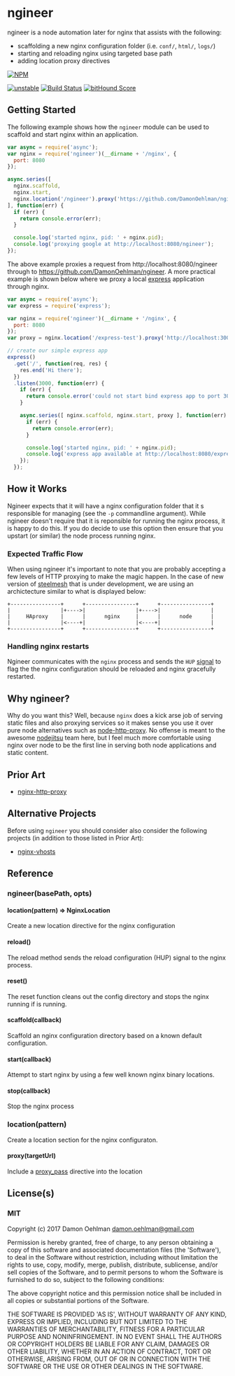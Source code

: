 
# ngineer

ngineer is a node automation later for nginx that assists with the following:

- scaffolding a new nginx configuration folder (i.e. `conf/`, `html/`, `logs/`)
- starting and reloading nginx using targeted base path
- adding location proxy directives


[![NPM](https://nodei.co/npm/ngineer.png)](https://nodei.co/npm/ngineer/)

[![unstable](https://img.shields.io/badge/stability-unstable-yellowgreen.svg)](https://github.com/dominictarr/stability#unstable) [![Build Status](https://api.travis-ci.org/DamonOehlman/ngineer.svg?branch=master)](https://travis-ci.org/DamonOehlman/ngineer) [![bitHound Score](https://www.bithound.io/github/DamonOehlman/ngineer/badges/score.svg)](https://www.bithound.io/github/DamonOehlman/ngineer) 

## Getting Started

The following example shows how the `ngineer` module can be used to scaffold and start nginx within an application.

```js
var async = require('async');
var nginx = require('ngineer')(__dirname + '/nginx', {
  port: 8080
});

async.series([
  nginx.scaffold,
  nginx.start,
  nginx.location('/ngineer').proxy('https://github.com/DamonOehlman/ngineer')
], function(err) {
  if (err) {
    return console.error(err);
  }

  console.log('started nginx, pid: ' + nginx.pid);
  console.log('proxying google at http://localhost:8080/ngineer');
});

```

The above example proxies a request from http://localhost:8080/ngineer through to https://github.com/DamonOehlman/ngineer.  A more practical example is shown below where we proxy a local [express](https://github.com/visionmedia/express) application through nginx.

```js
var async = require('async');
var express = require('express');

var nginx = require('ngineer')(__dirname + '/nginx', {
  port: 8080
});
var proxy = nginx.location('/express-test').proxy('http://localhost:3000/');

// create our simple express app
express()
  .get('/', function(req, res) {
    res.end('Hi there');
  })
  .listen(3000, function(err) {
    if (err) {
      return console.error('could not start bind express app to port 3000', err);
    }

    async.series([ nginx.scaffold, nginx.start, proxy ], function(err) {
      if (err) {
        return console.error(err);
      }

      console.log('started nginx, pid: ' + nginx.pid);
      console.log('express app available at http://localhost:8080/express-test');
    });
  });


```


## How it Works

Ngineer expects that it will have a nginx configuration folder that it s responsible for managing (see the `-p` commandline argument).  While ngineer doesn't require that it is reponsible for running the nginx process, it is happy to do this.  If you do decide to use this option then ensure that you upstart (or similar) the node process running nginx.

### Expected Traffic Flow

When using ngineer it's important to note that you are probably accepting a few levels of HTTP proxying to make the magic happen.  In the case of new version of [steelmesh](https://github.com/steelmesh/steelmesh) that is under development, we are using an archictecture similar to what is displayed below:

```
+----------------+      +----------------+      +----------------+
|                |+---->|                |+---->|                |
|     HAproxy    |      |      nginx     |      |      node      |
|                |<----+|                |<----+|                |
+----------------+      +----------------+      +----------------+
```

### Handling nginx restarts

Ngineer communicates with the `nginx` process and sends the `HUP` [signal](http://wiki.nginx.org/CommandLine#Loading_a_New_Configuration_Using_Signals)
to flag the the nginx configuration should be reloaded and nginx gracefully restarted.


## Why ngineer?

Why do you want this?  Well, because `nginx` does a kick arse job of serving
static files and also proxying services so it makes sense you use it over
pure node alternatives such as [node-http-proxy](https://github.com/nodejitsu/node-http-proxy).
No offense is meant to the awesome [nodejitsu](nodejitsu.com) team here, but
I feel much more comfortable using nginx over node to be the first line in
serving both node applications and static content.

## Prior Art

- [nginx-http-proxy](https://github.com/liamoehlman/nginx-http-proxy)

## Alternative Projects

Before using `ngineer` you should consider also consider the following
projects (in addition to those listed in Prior Art):

- [nginx-vhosts](https://github.com/maxogden/nginx-vhosts)

## Reference

### ngineer(basePath, opts)

#### location(pattern) => NginxLocation

Create a new location directive for the nginx configuration

#### reload()

The reload method sends the reload configuration (HUP) signal to the nginx process.

#### reset()

The reset function cleans out the config directory and stops the nginx running if
is running.

#### scaffold(callback)

Scaffold an nginx configuration directory based on a known default
configuration.

#### start(callback)

Attempt to start nginx by using a few well known nginx binary locations.

#### stop(callback)


Stop the nginx process

### location(pattern)

Create a location section for the nginx configuraton.

#### proxy(targetUrl)

Include a [proxy_pass](http://wiki.nginx.org/HttpProxyModule#proxy_pass)
directive into the location

## License(s)

### MIT

Copyright (c) 2017 Damon Oehlman <damon.oehlman@gmail.com>

Permission is hereby granted, free of charge, to any person obtaining
a copy of this software and associated documentation files (the
'Software'), to deal in the Software without restriction, including
without limitation the rights to use, copy, modify, merge, publish,
distribute, sublicense, and/or sell copies of the Software, and to
permit persons to whom the Software is furnished to do so, subject to
the following conditions:

The above copyright notice and this permission notice shall be
included in all copies or substantial portions of the Software.

THE SOFTWARE IS PROVIDED 'AS IS', WITHOUT WARRANTY OF ANY KIND,
EXPRESS OR IMPLIED, INCLUDING BUT NOT LIMITED TO THE WARRANTIES OF
MERCHANTABILITY, FITNESS FOR A PARTICULAR PURPOSE AND NONINFRINGEMENT.
IN NO EVENT SHALL THE AUTHORS OR COPYRIGHT HOLDERS BE LIABLE FOR ANY
CLAIM, DAMAGES OR OTHER LIABILITY, WHETHER IN AN ACTION OF CONTRACT,
TORT OR OTHERWISE, ARISING FROM, OUT OF OR IN CONNECTION WITH THE
SOFTWARE OR THE USE OR OTHER DEALINGS IN THE SOFTWARE.
